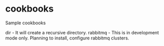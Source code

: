 # cookbooks
Sample cookbooks

dir - It will create a recursive directory.
rabbitmq - This is in development mode only. Planning to install, configure rabbitmq clusters.
